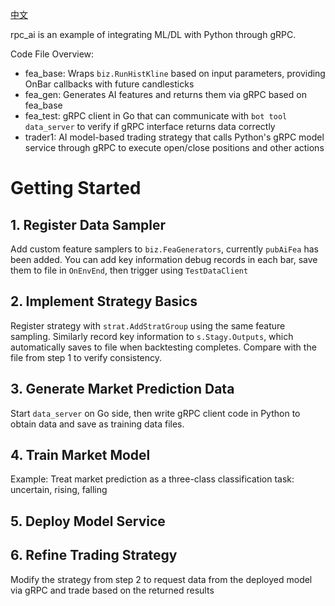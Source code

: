 [中文](README_cn.md)

rpc_ai is an example of integrating ML/DL with Python through gRPC.

Code File Overview:
* fea_base: Wraps `biz.RunHistKline` based on input parameters, providing OnBar callbacks with future candlesticks
* fea_gen: Generates AI features and returns them via gRPC based on fea_base
* fea_test: gRPC client in Go that can communicate with `bot tool data_server` to verify if gRPC interface returns data correctly
* trader1: AI model-based trading strategy that calls Python's gRPC model service through gRPC to execute open/close positions and other actions

# Getting Started
## 1. Register Data Sampler
Add custom feature samplers to `biz.FeaGenerators`, currently `pubAiFea` has been added.
You can add key information debug records in each bar, save them to file in `OnEnvEnd`, then trigger using `TestDataClient`

## 2. Implement Strategy Basics
Register strategy with `strat.AddStratGroup` using the same feature sampling.
Similarly record key information to `s.Stagy.Outputs`, which automatically saves to file when backtesting completes. Compare with the file from step 1 to verify consistency.

## 3. Generate Market Prediction Data
Start `data_server` on Go side, then write gRPC client code in Python to obtain data and save as training data files.

## 4. Train Market Model
Example: Treat market prediction as a three-class classification task: uncertain, rising, falling

## 5. Deploy Model Service

## 6. Refine Trading Strategy
Modify the strategy from step 2 to request data from the deployed model via gRPC and trade based on the returned results
